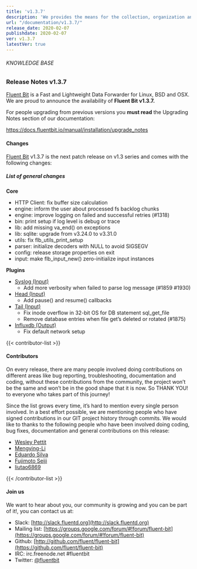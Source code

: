 ```yaml
---
title: 'v1.3.7'
description: 'We provides the means for the collection, organization and computerized retrieval of knowledgeand Lightweight Data Forwarder for Linux, BSD and OSX. We are proud to announce the availability of Fluent Bit v1.3.7.'
url: "/documentation/v1.3.7/"
release_date: 2020-02-07
publishdate: 2020-02-07
ver: v1.3.7
latestVer: true
---
```



###### KNOWLEDGE BASE

### Release Notes v1.3.7

[Fluent Bit](https://fluentbit.io/) is a Fast and Lightweight Data Forwarder for Linux, BSD and OSX. We are proud to announce the availability of **Fluent Bit v1.3.7.**

For people upgrading from previous versions you **must read** the Upgrading Notes section of our documentation:

https://docs.fluentbit.io/manual/installation/upgrade_notes

#### Changes

[Fluent Bit](https://fluentbit.io) v1.3.7 is the next patch release on v1.3 series and comes with the following changes:

##### List of general changes


**Core**

* HTTP Client: fix buffer size calculation
* engine: inform the user about processed fs backlog chunks
* engine: improve logging on failed and successful retries (#1318)
* bin: print setup if log level is debug or trace
* lib: add missing va_end() on exceptions
* lib: sqlite: upgrade from v3.24.0 to v3.31.0
* utils: fix flb_utils_print_setup
* parser: initialize decoders with NULL to avoid SIGSEGV
* config: release storage properties on exit
* input: make flb_input_new() zero-initialize input instances



**Plugins**

* [Syslog (Input)](https://docs.fluentbit.io/manual/input/syslog/)
  * Add more verbosity when failed to parse log message (#1859 #1930)
* [Head (Input)](https://docs.fluentbit.io/manual/input/head/)
  * Add pause() and resume() callbacks
* [Tail (Input)](https://docs.fluentbit.io/manual/input/tail/)
  * Fix inode overflow in 32-bit OS for DB statement sql_get_file
  * Remove database entries when file get’s deleted or rotated (#1875)
* [Influxdb (Output)](https://docs.fluentbit.io/manual/output/influxdb/)
  * Fix default network setup



{{< contributor-list >}}

#### Contributors

On every release, there are many people involved doing contributions on different areas like bug reporting, troubleshooting, documentation and coding, without these contributions from the community, the project won’t be the same and won’t be in the good shape that it is now. So THANK YOU! to everyone who takes part of this journey!

Since the list grows every time, it’s hard to mention every single person involved. In a best effort possible, we are mentioning people who have signed contributions in our GIT project history through commits. We would like to thanks to the following people who have been involved doing coding, bug fixes, documentation and general contributions on this release:

* [Wesley Pettit](https://github.com/PettitWesley)
* [Mengying-Li](https://github.com/Mengying-Li)
* [Eduardo Silva](https://github.com/edsiper)
* [Fujimoto Seiji](https://github.com/fujimotos)
* [liutao6869](https://github.com/liutao6869)

{{< /contributor-list >}}

#### Join us

We want to hear about you, our community is growing and you can be part of it!, you can contact us at:

* Slack: [http://slack.fluentd.org](http://slack.fluentd.org)
* Mailing list: [https://groups.google.com/forum/#!forum/fluent-bit](https://groups.google.com/forum/#!forum/fluent-bit)
* Github: [http://github.com/fluent/fluent-bit](https://github.com/fluent/fluent-bit)
* IRC: irc.freenode.net #fluentbit
* Twitter: [@fluentbit](https://twitter.com/fluentbit)